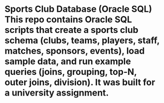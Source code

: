 # Sports Club Database (Oracle SQL)  This repo contains Oracle SQL scripts that create a sports club schema (clubs, teams, players, staff, matches, sponsors, events), load sample data, and run example queries (joins, grouping, top-N, outer joins, division). It was built for a university assignment.
